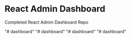 # React Admin Dashboard

Completed React Admin Dashboard Repo

"# dashboard" 
"# dashboard" 
"# dashboard" 
"# dashboard" 
